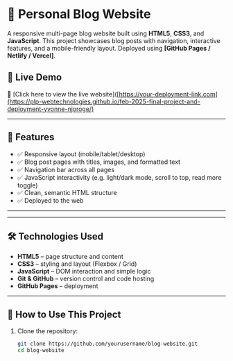 # 📝 Personal Blog Website

A responsive multi-page blog website built using **HTML5**, **CSS3**, and **JavaScript**. This project showcases blog posts with navigation, interactive features, and a mobile-friendly layout. Deployed using **[GitHub Pages / Netlify / Vercel]**.

## 🚀 Live Demo

🔗 [Click here to view the live website]([https://your-deployment-link.com](https://plp-webtechnologies.github.io/feb-2025-final-project-and-deployment-yvonne-njoroge/)

---

## 📌 Features

- ✅ Responsive layout (mobile/tablet/desktop)
- ✅ Blog post pages with titles, images, and formatted text
- ✅ Navigation bar across all pages
- ✅ JavaScript interactivity (e.g. light/dark mode, scroll to top, read more toggle)
- ✅ Clean, semantic HTML structure
- ✅ Deployed to the web

---


---

## 🛠️ Technologies Used

- **HTML5** – page structure and content
- **CSS3** – styling and layout (Flexbox / Grid)
- **JavaScript** – DOM interaction and simple logic
- **Git & GitHub** – version control and code hosting
- **GitHub Pages** – deployment

---

## 🎯 How to Use This Project

1. Clone the repository:
   ```bash
   git clone https://github.com/yourusername/blog-website.git
   cd blog-website



